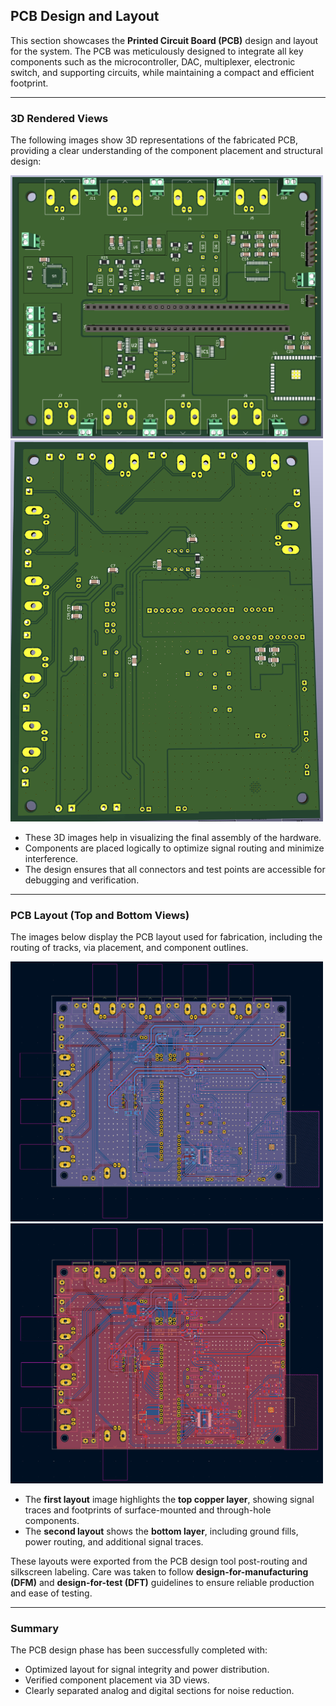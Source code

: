 ## PCB Design and Layout

This section showcases the **Printed Circuit Board (PCB)** design and layout for the system. The PCB was meticulously designed to integrate all key components such as the microcontroller, DAC, multiplexer, electronic switch, and supporting circuits, while maintaining a compact and efficient footprint.

---

### 3D Rendered Views

The following images show 3D representations of the fabricated PCB, providing a clear understanding of the component placement and structural design:

<img src="PCB_3D_Image_1.png" width="500">     

<img src="PCB_3D_Image_2.png" width="500">

- These 3D images help in visualizing the final assembly of the hardware.
- Components are placed logically to optimize signal routing and minimize interference.
- The design ensures that all connectors and test points are accessible for debugging and verification.

---

### PCB Layout (Top and Bottom Views)

The images below display the PCB layout used for fabrication, including the routing of tracks, via placement, and component outlines.

<img src="layout_1.png" width="500">     
 
<img src="layout_2.png" width="500">

- The **first layout** image highlights the **top copper layer**, showing signal traces and footprints of surface-mounted and through-hole components.
- The **second layout** shows the **bottom layer**, including ground fills, power routing, and additional signal traces.

These layouts were exported from the PCB design tool post-routing and silkscreen labeling. Care was taken to follow **design-for-manufacturing (DFM)** and **design-for-test (DFT)** guidelines to ensure reliable production and ease of testing.

---

### Summary

The PCB design phase has been successfully completed with:
- Optimized layout for signal integrity and power distribution.
- Verified component placement via 3D views.
- Clearly separated analog and digital sections for noise reduction.

